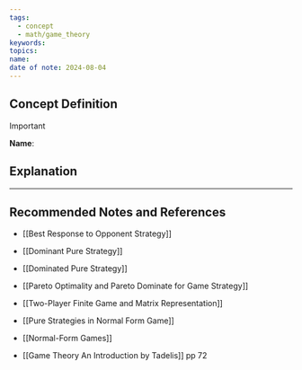 ```yaml
---
tags:
  - concept
  - math/game_theory
keywords: 
topics: 
name: 
date of note: 2024-08-04
---
```


## Concept Definition

>[!important]
>**Name**: 



## Explanation





-----------
##  Recommended Notes and References


- [[Best Response to Opponent Strategy]]
- [[Dominant Pure Strategy]]
- [[Dominated Pure Strategy]]

- [[Pareto Optimality and Pareto Dominate for Game Strategy]]
- [[Two-Player Finite Game and Matrix Representation]]
- [[Pure Strategies in Normal Form Game]]
- [[Normal-Form Games]]



- [[Game Theory An Introduction by Tadelis]] pp 72